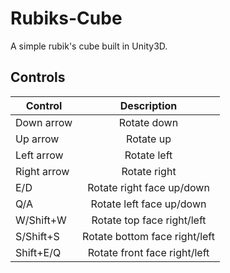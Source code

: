 # Rubiks-Cube
A simple rubik's cube built in Unity3D.

## Controls
|Control|Description|
|------|:---:|
|Down arrow|Rotate down|
|Up arrow|Rotate up|
|Left arrow|Rotate left|
|Right arrow|Rotate right|
|E/D|Rotate right face up/down|
|Q/A|Rotate left face up/down|
|W/Shift+W|Rotate top face right/left|
|S/Shift+S|Rotate bottom face right/left|
|Shift+E/Q|Rotate front face right/left|
